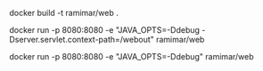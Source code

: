 docker build -t ramimar/web .

docker run -p 8080:8080 -e "JAVA_OPTS=-Ddebug -Dserver.servlet.context-path=/webout" ramimar/web

docker run -p 8080:8080 -e "JAVA_OPTS=-Ddebug" ramimar/web